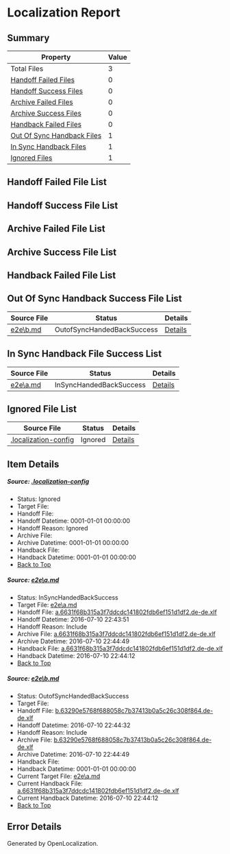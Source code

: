 # <a name='report-top'></a> Localization Report

## Summary
 Property | Value 
 -------- | ----- 
 Total Files | 3
[ Handoff Failed Files ](#handoff-failed-list)| 0
[ Handoff Success Files ](#handoff-success-list)| 0
[ Archive Failed Files ](#archive-failed-list)| 0
[ Archive Success Files ](#archive-success-list)| 0
[ Handback Failed Files ](#handback-failed-list)| 0
[ Out Of Sync Handback Files ](#outofsync-handback-success-list)| 1
[ In Sync Handback Files ](#insync-handback-success-list)| 1
[ Ignored Files ](#ignored-list)| 1

## <a name='handoff-failed-list'></a> Handoff Failed File List

## <a name='handoff-success-list'></a> Handoff Success File List

## <a name='archive-failed-list'></a> Archive Failed File List

## <a name='archive-success-list'></a> Archive Success File List

## <a name='handback-failed-list'></a> Handback Failed File List

## <a name='outofsync-handback-success-list'></a> Out Of Sync Handback Success File List
 Source File | Status | Details 
 ----------- | ------ | ------- 
 [e2e\b.md](https://github.com/OpenLocalizationTestOrg/oltest/blob/3fc00e9945549e94c476249bbeddb4b3b44ee133/e2e/b.md) | OutofSyncHandedBackSuccess | [Details](#5ec7e39620f0463f5eb598cb4bf4d53bdfb69d252)

## <a name='insync-handback-success-list'></a> In Sync Handback File Success List
 Source File | Status | Details 
 ----------- | ------ | ------- 
 [e2e\a.md](https://github.com/OpenLocalizationTestOrg/oltest/blob/d9418aa225ca0ce3d0ba6eaf58f12c4b8fa54642/e2e/a.md) | InSyncHandedBackSuccess | [Details](#d8b2cf1c634f7c0033017119fca891f1729216011)

## <a name='ignored-list'></a> Ignored File List
 Source File | Status | Details 
 ----------- | ------ | ------- 
 [.localization-config](https://github.com/OpenLocalizationTestOrg/oltest/blob/3fc00e9945549e94c476249bbeddb4b3b44ee133/.localization-config) | Ignored | [Details](#3d4f252ac210baf56311d7e97dcc2db10974dbd20)

## Item Details
##### <a name='3d4f252ac210baf56311d7e97dcc2db10974dbd20'></a> Source: [.localization-config](https://github.com/OpenLocalizationTestOrg/oltest/blob/3fc00e9945549e94c476249bbeddb4b3b44ee133/.localization-config)
* Status: Ignored
* Target File: 
* Handoff File: 
* Handoff Datetime: 0001-01-01 00:00:00
* Handoff Reason: Ignored
* Archive File: 
* Archive Datetime: 0001-01-01 00:00:00
* Handback File: 
* Handback Datetime: 0001-01-01 00:00:00
* [Back to Top](#report-top)

##### <a name='d8b2cf1c634f7c0033017119fca891f1729216011'></a> Source: [e2e\a.md](https://github.com/OpenLocalizationTestOrg/oltest/blob/d9418aa225ca0ce3d0ba6eaf58f12c4b8fa54642/e2e/a.md)
* Status: InSyncHandedBackSuccess
* Target File: [e2e\a.md](https://github.com/OpenLocalizationTestOrg/oltest-dede-fly/blob/05cab62f8c49027696705103096caf3c64d7d701/e2e/a.md)
* Handoff File: [a.6631f68b315a3f7ddcdc141802fdb6ef151d1df2.de-de.xlf](https://github.com/OpenLocalizationTestOrg/olhandoff-e2e/blob/2144d44e03230c748bfa42268ef0196473d0cdf4/ol-handoff/OpenLocalizationTestOrg/oltest-dede-fly/ci/ht/a.6631f68b315a3f7ddcdc141802fdb6ef151d1df2.de-de.xlf)
* Handoff Datetime: 2016-07-10 22:43:51
* Handoff Reason: Include
* Archive File: [a.6631f68b315a3f7ddcdc141802fdb6ef151d1df2.de-de.xlf](https://github.com/OpenLocalizationTestOrg/olhandoff-e2e/blob/0875552b8a861a0b4215da90f86a9f566319accd/ol-archive/OpenLocalizationTestOrg/oltest-dede-fly/ci/ht/a.6631f68b315a3f7ddcdc141802fdb6ef151d1df2.de-de.xlf)
* Archive Datetime: 2016-07-10 22:44:49
* Handback File: [a.6631f68b315a3f7ddcdc141802fdb6ef151d1df2.de-de.xlf](https://github.com/OpenLocalizationTestOrg/olhandback-e2e/blob/33fe765a7263364543e5c3941773c28a8d4c45cd/ol-handback/OpenLocalizationTestOrg/oltest-dede-fly/ci/ht/a.6631f68b315a3f7ddcdc141802fdb6ef151d1df2.de-de.xlf)
* Handback Datetime: 2016-07-10 22:44:12
* [Back to Top](#report-top)

##### <a name='5ec7e39620f0463f5eb598cb4bf4d53bdfb69d252'></a> Source: [e2e\b.md](https://github.com/OpenLocalizationTestOrg/oltest/blob/3fc00e9945549e94c476249bbeddb4b3b44ee133/e2e/b.md)
* Status: OutofSyncHandedBackSuccess
* Target File: 
* Handoff File: [b.63290e5768f688058c7b37413b0a5c26c308f864.de-de.xlf](https://github.com/OpenLocalizationTestOrg/olhandoff-e2e/blob/e24de4491ad41ec8e7de25638164f004cd8a5636/ol-handoff/OpenLocalizationTestOrg/oltest-dede-fly/ci/ht/b.63290e5768f688058c7b37413b0a5c26c308f864.de-de.xlf)
* Handoff Datetime: 2016-07-10 22:44:32
* Handoff Reason: Include
* Archive File: [b.63290e5768f688058c7b37413b0a5c26c308f864.de-de.xlf](https://github.com/OpenLocalizationTestOrg/olhandoff-e2e/blob/0875552b8a861a0b4215da90f86a9f566319accd/ol-archive/OpenLocalizationTestOrg/oltest-dede-fly/ci/ht/b.63290e5768f688058c7b37413b0a5c26c308f864.de-de.xlf)
* Archive Datetime: 2016-07-10 22:44:49
* Handback File: 
* Handback Datetime: 0001-01-01 00:00:00
* Current Target File: [e2e\a.md](https://github.com/OpenLocalizationTestOrg/oltest-dede-fly/blob/05cab62f8c49027696705103096caf3c64d7d701/e2e/a.md)
* Current Handback File: [a.6631f68b315a3f7ddcdc141802fdb6ef151d1df2.de-de.xlf](https://github.com/OpenLocalizationTestOrg/olhandback-e2e/blob/33fe765a7263364543e5c3941773c28a8d4c45cd/ol-handback/OpenLocalizationTestOrg/oltest-dede-fly/ci/ht/a.6631f68b315a3f7ddcdc141802fdb6ef151d1df2.de-de.xlf)
* Current Handback Datetime: 2016-07-10 22:44:12
* [Back to Top](#report-top)


## Error Details

Generated by OpenLocalization.
